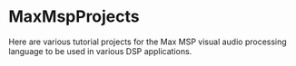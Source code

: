 # MaxMspProjects
Here are various tutorial projects for the Max MSP visual audio processing language to be used in various DSP applications.

